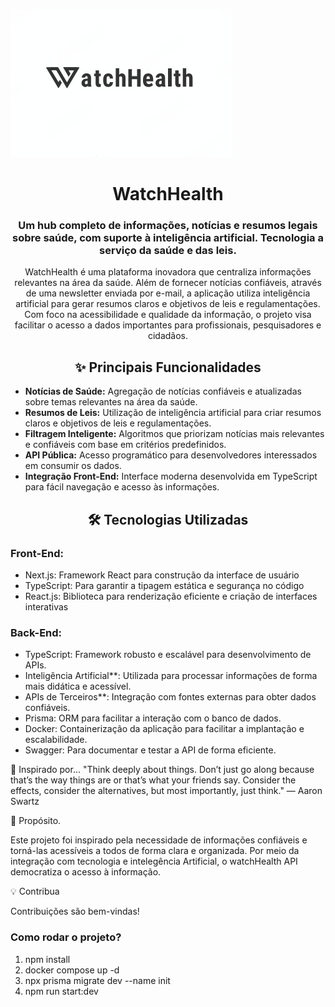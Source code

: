 

![LOGO](logo.jpg)

<h1 align="center">WatchHealth</h1>

<h3 align="center">Um hub completo de informações, notícias e resumos legais sobre saúde, com suporte à inteligência artificial. Tecnologia a serviço da saúde e das leis.</h3>

<p align="center">
WatchHealth é uma plataforma inovadora que centraliza informações relevantes na área da saúde. Além de fornecer notícias confiáveis, através de uma newsletter enviada por e-mail, a aplicação utiliza inteligência artificial para gerar resumos claros e objetivos de leis e regulamentações. Com foco na acessibilidade e qualidade da informação, o projeto visa facilitar o acesso a dados importantes para profissionais, pesquisadores e cidadãos.

</p>

<h2 align="center">✨ Principais Funcionalidades</h2>

<ul>
  <li><strong>Notícias de Saúde:</strong> Agregação de notícias confiáveis e atualizadas sobre temas relevantes na área da saúde.</li>
  <li><strong>Resumos de Leis:</strong> Utilização de inteligência artificial para criar resumos claros e objetivos de leis e regulamentações.</li>
  <li><strong>Filtragem Inteligente:</strong> Algoritmos que priorizam notícias mais relevantes e confiáveis com base em critérios predefinidos.</li>
  <li><strong>API Pública:</strong> Acesso programático para desenvolvedores interessados em consumir os dados.</li>
  <li><strong>Integração Front-End:</strong> Interface moderna desenvolvida em TypeScript para fácil navegação e acesso às informações.</li>
</ul>

<h2 align="center" id="tecnologias">🛠 Tecnologias Utilizadas</h2>


<h3><strong> Front-End: </strong></h3>

- Next.js: Framework React para construção da interface de usuário
- TypeScript: Para garantir a tipagem estática e segurança no código
- React.js: Biblioteca para renderização eficiente e criação de interfaces interativas

<h3><strong> Back-End: </strong></h3>

- TypeScript: Framework robusto e escalável para desenvolvimento de APIs.
- Inteligência Artificial**: Utilizada para processar informações de forma mais didática e acessível.
- APIs de Terceiros**: Integração com fontes externas para obter dados confiáveis.
- Prisma: ORM para facilitar a interação com o banco de dados.
- Docker: Containerização da aplicação para facilitar a implantação e escalabilidade.
- Swagger: Para documentar e testar a API de forma eficiente.



🌟 Inspirado por...
"Think deeply about things. Don’t just go along because that’s the way things are or that’s what your friends say. Consider the effects, consider the alternatives, but most importantly, just think."
— Aaron Swartz

🌟 Propósito.

Este projeto foi inspirado pela necessidade de informações confiáveis e torná-las acessíveis a todos de forma clara e organizada. Por meio da integração com tecnologia e intelegência Artificial, o watchHealth API democratiza o acesso à informação.

💡 Contribua

Contribuições são bem-vindas!

<h3><strong> Como rodar o projeto? </strong></h3>

1. npm install
2. docker compose up -d
3. npx prisma migrate dev --name init
4. npm run start:dev



